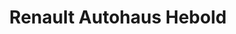 ---
title: "Renault Autohaus Hebold"
url: /graefenhainichen/renault-autohaus-hebold/
shop: Autohaus
---